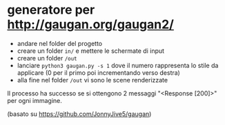# generatore per http://gaugan.org/gaugan2/

- andare nel folder del progetto
- creare un folder `in/` e mettere le schermate di input
- creare un folder `/out`
- lanciare
  `python3 gaugan.py -s 1`
  dove il numero rappresenta lo stile da applicare (0 per il primo poi incrementando verso destra)
- alla fine nel folder `/out` vi sono le scene renderizzate

Il processo ha successo se si ottengono 2 messaggi "<Response [200]>" per ogni immagine.

(basato su https://github.com/JonnyJive5/gaugan)
